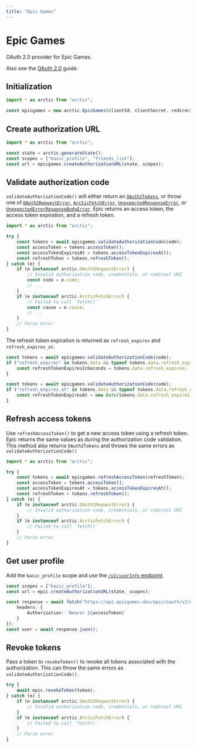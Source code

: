 ```yaml
---
title: "Epic Games"
---
```


# Epic Games

OAuth 2.0 provider for Epic Games.

Also see the [OAuth 2.0](/guides/oauth2) guide.

## Initialization

```ts
import * as arctic from "arctic";

const epicgames = new arctic.EpicGames(clientId, clientSecret, redirectURI);
```

## Create authorization URL

```ts
import * as arctic from "arctic";

const state = arctic.generateState();
const scopes = ["basic_profile", "friends_list"];
const url = epicgames.createAuthorizationURL(state, scopes);
```

## Validate authorization code

`validateAuthorizationCode()` will either return an [`OAuth2Tokens`](/reference/main/OAuth2Tokens), or throw one of [`OAuth2RequestError`](/reference/main/OAuth2RequestError), [`ArcticFetchError`](/reference/main/ArcticFetchError), [`UnexpectedResponseError`](/reference/main/UnexpectedResponseError), or [`UnexpectedErrorResponseBodyError`](/reference/main/UnexpectedErrorResponseBodyError). Epic returns an access token, the access token expiration, and a refresh token.

```ts
import * as arctic from "arctic";

try {
	const tokens = await epicgames.validateAuthorizationCode(code);
	const accessToken = tokens.accessToken();
	const accessTokenExpiresAt = tokens.accessTokenExpiresAt();
	const refreshToken = tokens.refreshToken();
} catch (e) {
	if (e instanceof arctic.OAuth2RequestError) {
		// Invalid authorization code, credentials, or redirect URI
		const code = e.code;
		// ...
	}
	if (e instanceof arctic.ArcticFetchError) {
		// Failed to call `fetch()`
		const cause = e.cause;
		// ...
	}
	// Parse error
}
```

The refresh token expiration is returned as `refresh_expires` and `refresh_expires_at`.

```ts
const tokens = await epicgames.validateAuthorizationCode(code);
if ("refresh_expires" in tokens.data && typeof tokens.data.refresh_expires === "number") {
	const refreshTokenExpiresInSeconds = tokens.data.refresh_expires;
}
```

```ts
const tokens = await epicgames.validateAuthorizationCode(code);
if ("refresh_expires_at" in tokens.data && typeof tokens.data.refresh_expires_at === "string") {
	const refreshTokenExpiresAt = new Date(tokens.data.refresh_expires_at);
}
```

## Refresh access tokens

Use `refreshAccessToken()` to get a new access token using a refresh token. Epic returns the same values as during the authorization code validation. This method also returns `OAuth2Tokens` and throws the same errors as `validateAuthorizationCode()`

```ts
import * as arctic from "arctic";

try {
	const tokens = await epicgames.refreshAccessToken(refreshToken);
	const accessToken = tokens.accessToken();
	const accessTokenExpiresAt = tokens.accessTokenExpiresAt();
	const refreshToken = tokens.refreshToken();
} catch (e) {
	if (e instanceof arctic.OAuth2RequestError) {
		// Invalid authorization code, credentials, or redirect URI
	}
	if (e instanceof arctic.ArcticFetchError) {
		// Failed to call `fetch()`
	}
	// Parse error
}
```

## Get user profile

Add the `basic_profile` scope and use the [`/v2/userInfo` endpoint](https://dev.epicgames.com/docs/epic-account-services/getting-started#endpoints).

```ts
const scopes = ["basic_profile"];
const url = epic.createAuthorizationURL(state, scopes);
```

```ts
const response = await fetch("https://api.epicgames.dev/epic/oauth/v2/userInfo", {
	headers: {
		Authorization: `Bearer ${accessToken}`
	}
});
const user = await response.json();
```

## Revoke tokens

Pass a token to `revokeToken()` to revoke all tokens associated with the authorization. This can throw the same errors as `validateAuthorizationCode()`.

```ts
try {
	await epic.revokeToken(token);
} catch (e) {
	if (e instanceof arctic.OAuth2RequestError) {
		// Invalid authorization code, credentials, or redirect URI
	}
	if (e instanceof arctic.ArcticFetchError) {
		// Failed to call `fetch()`
	}
	// Parse error
}
```
